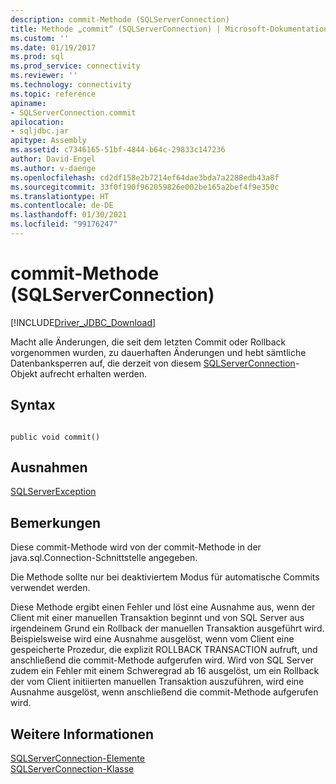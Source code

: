 ```yaml
---
description: commit-Methode (SQLServerConnection)
title: Methode „commit“ (SQLServerConnection) | Microsoft-Dokumentation
ms.custom: ''
ms.date: 01/19/2017
ms.prod: sql
ms.prod_service: connectivity
ms.reviewer: ''
ms.technology: connectivity
ms.topic: reference
apiname:
- SQLServerConnection.commit
apilocation:
- sqljdbc.jar
apitype: Assembly
ms.assetid: c7346165-51bf-4844-b64c-29833c147236
author: David-Engel
ms.author: v-daenge
ms.openlocfilehash: cd2df158e2b7214ef64dae3bda7a2288edb43a8f
ms.sourcegitcommit: 33f0f190f962059826e002be165a2bef4f9e350c
ms.translationtype: HT
ms.contentlocale: de-DE
ms.lasthandoff: 01/30/2021
ms.locfileid: "99176247"
---
```

# <a name="commit-method-sqlserverconnection"></a>commit-Methode (SQLServerConnection)
[!INCLUDE[Driver_JDBC_Download](../../../includes/driver_jdbc_download.md)]

  Macht alle Änderungen, die seit dem letzten Commit oder Rollback vorgenommen wurden, zu dauerhaften Änderungen und hebt sämtliche Datenbanksperren auf, die derzeit von diesem [SQLServerConnection](../../../connect/jdbc/reference/sqlserverconnection-class.md)-Objekt aufrecht erhalten werden.  
  
## <a name="syntax"></a>Syntax  
  
```  
  
public void commit()  
```  
  
## <a name="exceptions"></a>Ausnahmen  
 [SQLServerException](../../../connect/jdbc/reference/sqlserverexception-class.md)  
  
## <a name="remarks"></a>Bemerkungen  
 Diese commit-Methode wird von der commit-Methode in der java.sql.Connection-Schnittstelle angegeben.  
  
 Die Methode sollte nur bei deaktiviertem Modus für automatische Commits verwendet werden.  
  
 Diese Methode ergibt einen Fehler und löst eine Ausnahme aus, wenn der Client mit einer manuellen Transaktion beginnt und von SQL Server aus irgendeinem Grund ein Rollback der manuellen Transaktion ausgeführt wird. Beispielsweise wird eine Ausnahme ausgelöst, wenn vom Client eine gespeicherte Prozedur, die explizit ROLLBACK TRANSACTION aufruft, und anschließend die commit-Methode aufgerufen wird. Wird von SQL Server zudem ein Fehler mit einem Schweregrad ab 16 ausgelöst, um ein Rollback der vom Client initiierten manuellen Transaktion auszuführen, wird eine Ausnahme ausgelöst, wenn anschließend die commit-Methode aufgerufen wird.  
  
## <a name="see-also"></a>Weitere Informationen  
 [SQLServerConnection-Elemente](../../../connect/jdbc/reference/sqlserverconnection-members.md)   
 [SQLServerConnection-Klasse](../../../connect/jdbc/reference/sqlserverconnection-class.md)  
  
  

